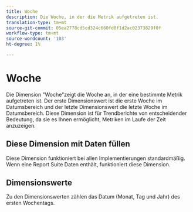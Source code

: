 ```yaml
---
title: Woche
description: Die Woche, in der die Metrik aufgetreten ist.
translation-type: tm+mt
source-git-commit: 05ea2778cd5cd324c660fd0f1d2ac02373829f0f
workflow-type: tm+mt
source-wordcount: '103'
ht-degree: 1%

---
```



# Woche

Die Dimension &quot;Woche&quot;zeigt die Woche an, in der eine bestimmte Metrik aufgetreten ist. Der erste Dimensionswert ist die erste Woche im Datumsbereich und der letzte Dimensionswert die letzte Woche im Datumsbereich. Diese Dimension ist für Trendberichte von entscheidender Bedeutung, da sie es Ihnen ermöglicht, Metriken im Laufe der Zeit anzuzeigen.

## Diese Dimension mit Daten füllen

Diese Dimension funktioniert bei allen Implementierungen standardmäßig. Wenn eine Report Suite Daten enthält, funktioniert diese Dimension.

## Dimensionswerte

Zu den Dimensionswerten zählen das Datum (Monat, Tag und Jahr) des ersten Wochentags.
